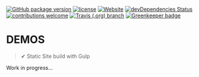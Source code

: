 [![GitHub package version](https://img.shields.io/github/package-json/v/adorade/demos.svg?color=green&logo=github&style=flat-square)](https://github.com/adorade/demos/blob/master/package.json)
[![license](https://img.shields.io/github/license/adorade/demos.svg?longCache=true&style=flat-square)](https://mit-license.org)
[![Website](https://img.shields.io/website/https/adorade.github.io/demos.svg?longCache=true&style=flat-square)](https://adorade.github.io/demos)
[![devDependencies Status](https://img.shields.io/david/dev/adorade/demos.svg?longCache=true&style=flat-square)](https://david-dm.org/adorade/demos?type=dev)
[![contributions welcome](https://img.shields.io/badge/contributions-welcome-brightgreen.svg?style=flat-square)](https://github.com/adorade/demos/issues)
[![Travis (.org) branch](https://img.shields.io/travis/adorade/demos/master.svg?logo=travis&style=flat-square)](https://travis-ci.org/adorade/demos)
[![Greenkeeper badge](https://badges.greenkeeper.io/adorade/demos.svg?style=flat-square)](https://greenkeeper.io/)

# DEMOS

> ✔ Static Site build with Gulp

Work in progress...
